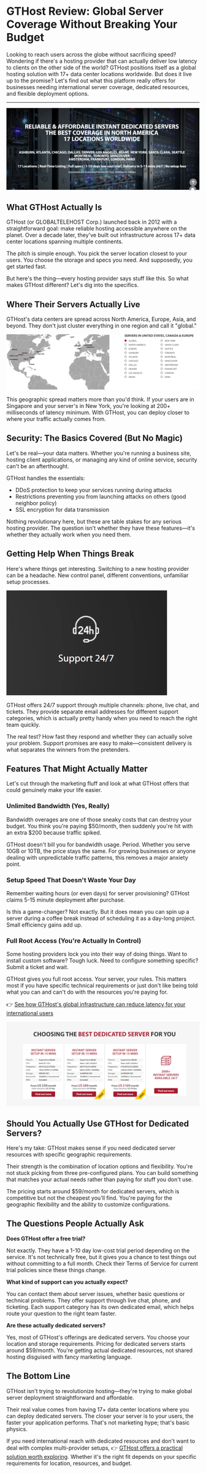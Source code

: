 # GTHost Review: Global Server Coverage Without Breaking Your Budget

Looking to reach users across the globe without sacrificing speed? Wondering if there's a hosting provider that can actually deliver low latency to clients on the other side of the world? GTHost positions itself as a global hosting solution with 17+ data center locations worldwide. But does it live up to the promise? Let's find out what this platform really offers for businesses needing international server coverage, dedicated resources, and flexible deployment options.

---

![GTHost platform overview showing global data center network](image/10107753.webp)

## What GTHost Actually Is

GTHost (or GLOBALTELEHOST Corp.) launched back in 2012 with a straightforward goal: make reliable hosting accessible anywhere on the planet. Over a decade later, they've built out infrastructure across 17+ data center locations spanning multiple continents.

The pitch is simple enough. You pick the server location closest to your users. You choose the storage and specs you need. And supposedly, you get started fast.

But here's the thing—every hosting provider says stuff like this. So what makes GTHost different? Let's dig into the specifics.

## Where Their Servers Actually Live

GTHost's data centers are spread across North America, Europe, Asia, and beyond. They don't just cluster everything in one region and call it "global."

![Map showing GTHost's 17+ data center locations worldwide](image/98597618353.webp)

This geographic spread matters more than you'd think. If your users are in Singapore and your server's in New York, you're looking at 200+ milliseconds of latency minimum. With GTHost, you can deploy closer to where your traffic actually comes from.

## Security: The Basics Covered (But No Magic)

Let's be real—your data matters. Whether you're running a business site, hosting client applications, or managing any kind of online service, security can't be an afterthought.

GTHost handles the essentials:
- DDoS protection to keep your services running during attacks
- Restrictions preventing you from launching attacks on others (good neighbor policy)
- SSL encryption for data transmission

Nothing revolutionary here, but these are table stakes for any serious hosting provider. The question isn't whether they have these features—it's whether they actually work when you need them.

## Getting Help When Things Break

Here's where things get interesting. Switching to a new hosting provider can be a headache. New control panel, different conventions, unfamiliar setup processes.

![GTHost customer support options including live chat, phone, and ticket system](image/717229017275.webp)

GTHost offers 24/7 support through multiple channels: phone, live chat, and tickets. They provide separate email addresses for different support categories, which is actually pretty handy when you need to reach the right team quickly.

The real test? How fast they respond and whether they can actually solve your problem. Support promises are easy to make—consistent delivery is what separates the winners from the pretenders.

## Features That Might Actually Matter

Let's cut through the marketing fluff and look at what GTHost offers that could genuinely make your life easier.

### Unlimited Bandwidth (Yes, Really)

Bandwidth overages are one of those sneaky costs that can destroy your budget. You think you're paying $50/month, then suddenly you're hit with an extra $200 because traffic spiked.

GTHost doesn't bill you for bandwidth usage. Period. Whether you serve 10GB or 10TB, the price stays the same. For growing businesses or anyone dealing with unpredictable traffic patterns, this removes a major anxiety point.

### Setup Speed That Doesn't Waste Your Day

Remember waiting hours (or even days) for server provisioning? GTHost claims 5-15 minute deployment after purchase.

Is this a game-changer? Not exactly. But it does mean you can spin up a server during a coffee break instead of scheduling it as a day-long project. Small efficiency gains add up.

### Full Root Access (You're Actually In Control)

Some hosting providers lock you into their way of doing things. Want to install custom software? Tough luck. Need to configure something specific? Submit a ticket and wait.

GTHost gives you full root access. Your server, your rules. This matters most if you have specific technical requirements or just don't like being told what you can and can't do with the resources you're paying for.

👉 [See how GTHost's global infrastructure can reduce latency for your international users](https://cp.gthost.com/en/join/72c7e6b2fc118929f9ede2978f008806)

![Different hosting plan types offered by GTHost](image/17301653209.webp)

## Should You Actually Use GTHost for Dedicated Servers?

Here's my take: GTHost makes sense if you need dedicated server resources with specific geographic requirements.

Their strength is the combination of location options and flexibility. You're not stuck picking from three pre-configured plans. You can build something that matches your actual needs rather than paying for stuff you don't use.

The pricing starts around $59/month for dedicated servers, which is competitive but not the cheapest you'll find. You're paying for the geographic flexibility and the ability to customize configurations.

## The Questions People Actually Ask

**Does GTHost offer a free trial?**

Not exactly. They have a 1-10 day low-cost trial period depending on the service. It's not technically free, but it gives you a chance to test things out without committing to a full month. Check their Terms of Service for current trial policies since these things change.

**What kind of support can you actually expect?**

You can contact them about server issues, whether basic questions or technical problems. They offer support through live chat, phone, and ticketing. Each support category has its own dedicated email, which helps route your question to the right team faster.

**Are these actually dedicated servers?**

Yes, most of GTHost's offerings are dedicated servers. You choose your location and storage requirements. Pricing for dedicated servers starts around $59/month. You're getting actual dedicated resources, not shared hosting disguised with fancy marketing language.

## The Bottom Line

GTHost isn't trying to revolutionize hosting—they're trying to make global server deployment straightforward and affordable.

Their real value comes from having 17+ data center locations where you can deploy dedicated servers. The closer your server is to your users, the faster your application performs. That's not marketing hype; that's basic physics.

If you need international reach with dedicated resources and don't want to deal with complex multi-provider setups, 👉 [GTHost offers a practical solution worth exploring](https://cp.gthost.com/en/join/72c7e6b2fc118929f9ede2978f008806). Whether it's the right fit depends on your specific requirements for location, resources, and budget.
